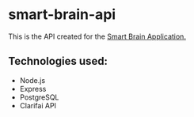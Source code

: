 # smart-brain-api
This is the API created for the <a href="https://github.com/chykneez/smart-brain">Smart Brain Application.</a>   

## Technologies used:
- Node.js  
- Express  
- PostgreSQL  
- Clarifai API

